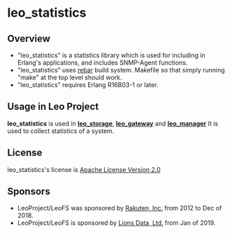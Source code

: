 # leo_statistics

## Overview

* "leo_statistics" is a statistics library which is used for including in Erlang's applications, and includes SNMP-Agent functions.
* "leo_statistics" uses [rebar](https://github.com/rebar/rebar) build system. Makefile so that simply running "make" at the top level should work.
* "leo_statistics" requires Erlang R16B03-1 or later.

## Usage in Leo Project

**leo_statistics** is used in [**leo_storage**](https://github.com/leo-project/leo_storage), [**leo_gateway**](https://github.com/leo-project/leo_gateway) and [**leo_manager**](https://github.com/leo-project/leo_manager)
It is used to collect statistics of a system.

## License

leo_statistics's license is [Apache License Version 2.0](http://www.apache.org/licenses/LICENSE-2.0.html)

## Sponsors

* LeoProject/LeoFS was sponsored by [Rakuten, Inc.](https://global.rakuten.com/corp/) from 2012 to Dec of 2018.
* LeoProject/LeoFS is sponsored by [Lions Data, Ltd.](https://lions-data.com/) from Jan of 2019.
